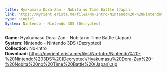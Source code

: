 ```yaml
---
title: Hyakumasu Dora-Zan - Nobita no Time Battle (Japan)
link: https://myrient.erista.me/files/No-Intro/Nintendo%20-%20Nintendo%203DS%20(Decrypted)/Hyakumasu%20Dora-Zan%20-%20Nobita%20no%20Time%20Battle%20(Japan).zip
type: single1
System: Nintendo - Nintendo 3DS (Decrypted)
---
```

<b>Game:</b> Hyakumasu Dora-Zan - Nobita no Time Battle (Japan)<br>
<b>System:</b> Nintendo - Nintendo 3DS (Decrypted)<br>
<b>Collection:</b> No-Intro<br>
<b>Download:</b> https://myrient.erista.me/files/No-Intro/Nintendo%20-%20Nintendo%203DS%20(Decrypted)/Hyakumasu%20Dora-Zan%20-%20Nobita%20no%20Time%20Battle%20(Japan).zip